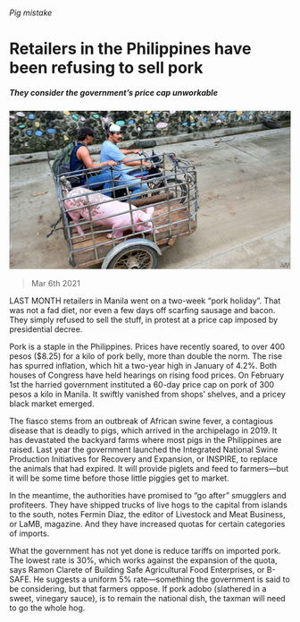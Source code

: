 ###### Pig mistake

# Retailers in the Philippines have been refusing to sell pork 

##### They consider the government’s price cap unworkable 

![image](images/20210306_ASP004_0.jpg) 

> Mar 6th 2021 


LAST MONTH retailers in Manila went on a two-week “pork holiday”. That was not a fad diet, nor even a few days off scarfing sausage and bacon. They simply refused to sell the stuff, in protest at a price cap imposed by presidential decree.


Pork is a staple in the Philippines. Prices have recently soared, to over 400 pesos ($8.25) for a kilo of pork belly, more than double the norm. The rise has spurred inflation, which hit a two-year high in January of 4.2%. Both houses of Congress have held hearings on rising food prices. On February 1st the harried government instituted a 60-day price cap on pork of 300 pesos a kilo in Manila. It swiftly vanished from shops’ shelves, and a pricey black market emerged.



The fiasco stems from an outbreak of African swine fever, a contagious disease that is deadly to pigs, which arrived in the archipelago in 2019. It has devastated the backyard farms where most pigs in the Philippines are raised. Last year the government launched the Integrated National Swine Production Initiatives for Recovery and Expansion, or INSPIRE, to replace the animals that had expired. It will provide piglets and feed to farmers—but it will be some time before those little piggies get to market.


In the meantime, the authorities have promised to “go after” smugglers and profiteers. They have shipped trucks of live hogs to the capital from islands to the south, notes Fermin Diaz, the editor of Livestock and Meat Business, or LaMB, magazine. And they have increased quotas for certain categories of imports.


What the government has not yet done is reduce tariffs on imported pork. The lowest rate is 30%, which works against the expansion of the quota, says Ramon Clarete of Building Safe Agricultural Food Enterprises, or B-SAFE. He suggests a uniform 5% rate—something the government is said to be considering, but that farmers oppose. If pork adobo (slathered in a sweet, vinegary sauce), is to remain the national dish, the taxman will need to go the whole hog.

